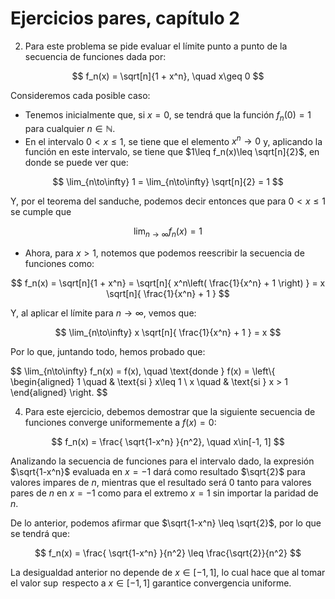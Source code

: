 # Ejercicios pares, capítulo 2

2. Para este problema se pide evaluar el límite punto a punto de la secuencia de funciones dada por:

$$ f_n(x) = \sqrt[n]{1 + x^n}, \quad x\geq 0 $$

Consideremos cada posible caso:

* Tenemos inicialmente que, si $x=0$, se tendrá que la función $f_n(0)=1$ para cualquier $n\in\mathbb{N}$.
* En el intervalo $0 < x \leq 1$, se tiene que el elemento $x^n \to 0$ y, aplicando la función en este intervalo, se tiene que $1\leq f_n(x)\leq \sqrt[n]{2}$, en donde se puede ver que:

$$ \lim_{n\to\infty} 1 = \lim_{n\to\infty} \sqrt[n]{2} = 1 $$

Y, por el teorema del sanduche, podemos decir entonces que para $0 < x \leq 1$ se cumple que

$$ \lim_{n\to\infty} f_n(x) = 1 $$

* Ahora, para $x>1$, notemos que podemos reescribir la secuencia de funciones como:

$$ f_n(x) = \sqrt[n]{1 + x^n} = \sqrt[n]{ x^n\left( \frac{1}{x^n} + 1 \right) } = x \sqrt[n]{ \frac{1}{x^n} + 1 } $$

Y, al aplicar el límite para $n\to\infty$, vemos que:

$$ \lim_{n\to\infty} x \sqrt[n]{ \frac{1}{x^n} + 1 } = x $$

Por lo que, juntando todo, hemos probado que:

$$ \lim_{n\to\infty} f_n(x) = f(x), \quad \text{donde } f(x) = 
\left\\{
    \begin{aligned}
        1 \quad & \text{si } x\leq 1 \\
        x \quad & \text{si } x > 1
    \end{aligned}
\right.
$$


4. Para este ejercicio, debemos demostrar que la siguiente secuencia de funciones converge uniformemente a $f(x)=0$:

$$ f_n(x) = \frac{ \sqrt{1-x^n} }{n^2}, \quad x\in[-1, 1] $$

Analizando la secuencia de funciones para el intervalo dado, la expresión $\sqrt{1-x^n}$ evaluada en $x=-1$ dará como resultado $\sqrt{2}$ para valores impares de $n$, mientras que el resultado será 0 tanto para valores pares de $n$ en $x=-1$ como para el extremo $x=1$ sin importar la paridad de $n$.

De lo anterior, podemos afirmar que $\sqrt{1-x^n} \leq \sqrt{2}$, por lo que se tendrá que:

$$ f_n(x) = \frac{ \sqrt{1-x^n} }{n^2} \leq \frac{\sqrt{2}}{n^2} $$

La desigualdad anterior no depende de $x \in [-1, 1]$, lo cual hace que al tomar el valor $\sup$ respecto a $x \in [-1, 1]$ garantice convergencia uniforme.